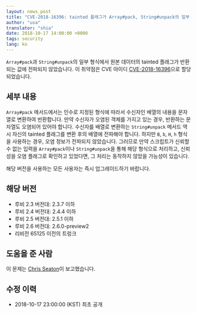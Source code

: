 ```yaml
---
layout: news_post
title: "CVE-2018-16396: tainted 플래그가 Array#pack, String#unpack의 일부 형식에서 전파되지 않는 취약점"
author: "usa"
translator: "shia"
date: 2018-10-17 14:00:00 +0000
tags: security
lang: ko
---
```


`Array#pack`과 `String#unpack`의 일부 형식에서 원본 데이터의 tainted 플래그가 반환되는 값에 전파되지 않았습니다.
이 취약점은 CVE 아이디 [CVE-2018-16396](http://cve.mitre.org/cgi-bin/cvename.cgi?name=CVE-2018-16396)으로 할당되었습니다.

## 세부 내용

`Array#pack` 메서드에서는 인수로 지정된 형식에 따라서 수신자인 배열의 내용을 문자열로 변환하여 반환합니다.
만약 수신자가 오염된 객체를 가지고 있는 경우, 반환하는 문자열도 오염되어 있어야 합니다.
수신자를 배열로 변환하는 `String#unpack` 메서드 역시 자신의 tainted 플래그를 변환 후의 배열에 전파해야 합니다.
하지만 `B`, `b`, `H`, `h` 형식을 사용하는 경우, 오염 정보가 전파되지 않았습니다.
그러므로 만약 스크립트가 신뢰할 수 없는 입력을 `Array#pack`이나 `String#unpack`을 통해 해당 형식으로 처리하고, 신뢰성을 오염 플래그로 확인하고 있었다면, 그 처리는 동작하지 않았을 가능성이 있습니다.

해당 버전을 사용하는 모든 사용자는 즉시 업그레이드하기 바랍니다.

## 해당 버전

* 루비 2.3 버전대: 2.3.7 이하
* 루비 2.4 버전대: 2.4.4 이하
* 루비 2.5 버전대: 2.5.1 이하
* 루비 2.6 버전대: 2.6.0-preview2
* 리비전 65125 이전의 트렁크

## 도움을 준 사람

이 문제는 [Chris Seaton](https://hackerone.com/chrisseaton)이 보고했습니다.

## 수정 이력

* 2018-10-17 23:00:00 (KST) 최초 공개
